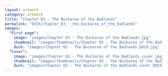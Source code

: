 ```yaml
---
layout: artwork
category: artwork
title: "Chapter 03 - The Buckaroo of the Badlands"
permalink: "DUCK/chapter_03_-_the_buckaroo_of_the_badlands"
images:
  "First page":
    image: "images/Chapter 03 - The Buckaroo of the Badlands.jpg"
    thumbnail: "images/thumbnails/Chapter 03 - The Buckaroo of the Badlands.jpg"
    duck: "images/Chapter 03 - The Buckaroo of the Badlands_DUCK.jpg"
  "Cover":
    image: "images/Chapter 03 - The Buckaroo of the Badlands_cover.jpg"
    thumbnail: "images/thumbnails/Chapter 03 - The Buckaroo of the Badlands_cover.jpg"
    duck: "images/Chapter 03 - The Buckaroo of the Badlands_cover_DUCK.jpg"
---
```

